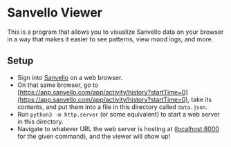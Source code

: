 # Sanvello Viewer
This is a program that allows you to visualize Sanvello data on your browser in a way that makes it easier to see patterns, view mood logs, and more.

## Setup
- Sign into [Sanvello](https://web.sanvello.com) on a web browser.
- On that same browser, go to [https://app.sanvello.com/app/activity/history?startTime=0](https://app.sanvello.com/app/activity/history?startTime=0), take its contents, and put them into a file in this directory called `data.json`.
- Run `python3 -m http.server` (or some equivalent) to start a web server in this directory.
- Navigate to whatever URL the web server is hosting at ([localhost:8000](http://localhost:8000) for the given command), and the viewer will show up!
